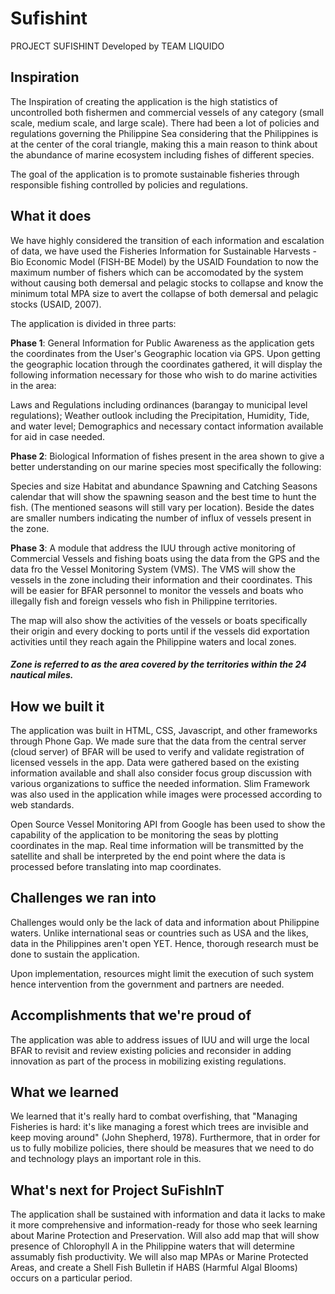 # Sufishint
PROJECT SUFISHINT Developed by TEAM LIQUIDO


## Inspiration
The Inspiration of creating the application is the high statistics of uncontrolled both fishermen and commercial vessels of any category (small scale, medium scale, and large scale). There had been a lot of policies and regulations governing the Philippine Sea considering that the Philippines is at the center of the coral triangle, making this a main reason to think about the abundance of marine ecosystem including fishes of different species.

The goal of the application is to promote sustainable fisheries through responsible fishing controlled by policies and regulations.

## What it does
We have highly considered the transition of each information and escalation of data, we have used the Fisheries Information for Sustainable Harvests - Bio Economic Model (FISH-BE Model) by the USAID Foundation to now the maximum number of fishers which can be accomodated by the system without causing both demersal and pelagic stocks to collapse and know the minimum total MPA size to avert the collapse of both demersal and pelagic stocks (USAID, 2007).

The application is divided in three parts:

**Phase 1**: General Information for Public Awareness as the application gets the coordinates from the User's Geographic location via GPS. Upon getting the geographic location through the coordinates gathered, it will display the following information necessary for those who wish to do marine activities in the area:

Laws and Regulations including ordinances (barangay to municipal level regulations);
Weather outlook including the Precipitation, Humidity, Tide, and water level;
Demographics and necessary contact information available for aid in case needed.

**Phase 2**: Biological Information of fishes present in the area shown to give a better understanding on our marine species most specifically the following:

Species and size
Habitat and abundance
Spawning and Catching Seasons calendar that will show the spawning season and the best time to hunt the fish. (The mentioned seasons will still vary per location). Beside the dates are smaller numbers indicating the number of influx of vessels present in the zone.

**Phase 3**: A module that address the IUU through active monitoring of Commercial Vessels and fishing boats using the data from the GPS and the data fro the Vessel Monitoring System (VMS). The VMS will show the vessels in the zone including their information and their coordinates. This will be easier for BFAR personnel to monitor the vessels and boats who illegally fish and foreign vessels who fish in Philippine territories.

The map will also show the activities of the vessels or boats specifically their origin and every docking to ports until if the vessels did exportation activities until they reach again the Philippine waters and local zones.

##### Zone is referred to as the area covered by the territories within the 24 nautical miles.

## How we built it
The application was built in HTML, CSS, Javascript, and other frameworks through Phone Gap. We made sure that the data from the central server (cloud server) of BFAR will be used to verify and validate registration of licensed vessels in the app. Data were gathered based on the existing information available and shall also consider focus group discussion with various organizations to suffice the needed information. Slim Framework was also used in the application while images were processed according to web standards.

Open Source Vessel Monitoring API from Google has been used to show the capability of the application to be monitoring the seas by plotting coordinates in the map. Real time information will be transmitted by the satellite and shall be interpreted by the end point where the data is processed before translating into map coordinates.

## Challenges we ran into
Challenges would only be the lack of data and information about Philippine waters. Unlike international seas or countries such as USA and the likes, data in the Philippines aren't open YET. Hence, thorough research must be done to sustain the application.

Upon implementation, resources might limit the execution of such system hence intervention from the government and partners are needed.

## Accomplishments that we're proud of
The application was able to address issues of IUU and will urge the local BFAR to revisit and review existing policies and reconsider in adding innovation as part of the process in mobilizing existing regulations.

## What we learned
We learned that it's really hard to combat overfishing, that "Managing Fisheries is hard: it's like managing a forest which trees are invisible and keep moving around" (John Shepherd, 1978). Furthermore, that in order for us to fully mobilize policies, there should be measures that we need to do and technology plays an important role in this.

## What's next for Project SuFishInT
The application shall be sustained with information and data it lacks to make it more comprehensive and information-ready for those who seek learning about Marine Protection and Preservation. Will also add map that will show presence of Chlorophyll A in the Philippine waters that will determine assumably fish productivity. We will also map MPAs or Marine Protected Areas, and create a Shell Fish Bulletin if HABS (Harmful Algal Blooms) occurs on a particular period.
